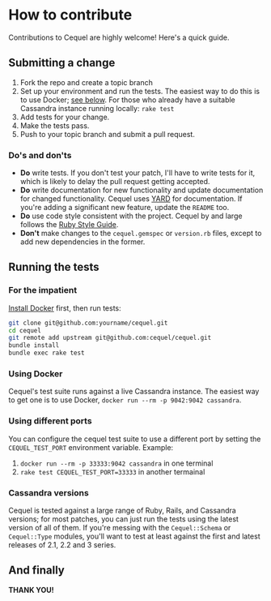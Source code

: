 # How to contribute #

Contributions to Cequel are highly welcome! Here's a quick guide.

## Submitting a change ##

1. Fork the repo and create a topic branch
2. Set up your environment and run the tests. The easiest way to do this is to
   use Docker; [see below](#running-the-tests). For those who already have a suitable Cassandra
   instance running locally: `rake test`
3. Add tests for your change.
4. Make the tests pass.
5. Push to your topic branch and submit a pull request.

### Do's and don'ts ###

* **Do** write tests. If you don't test your patch, I'll have to write tests
  for it, which is likely to delay the pull request getting accepted.
* **Do** write documentation for new functionality and update documentation for
  changed functionality. Cequel uses
  [YARD](http://rubydoc.info/gems/yard/file/docs/GettingStarted.md) for
  documentation. If you're adding a significant new feature, update the
  `README` too.
* **Do** use code style consistent with the project. Cequel by and large
  follows the [Ruby Style Guide](https://github.com/bbatsov/ruby-style-guide).
* **Don't** make changes to the `cequel.gemspec` or `version.rb` files, except
  to add new dependencies in the former.

## Running the tests ##

### For the impatient ###

[Install Docker](https://docs.docker.com/engine/installation/) first, then run tests:
```bash
git clone git@github.com:yourname/cequel.git
cd cequel
git remote add upstream git@github.com:cequel/cequel.git
bundle install
bundle exec rake test
```

### Using Docker

Cequel's test suite runs against a live Cassandra instance. The easiest way to
get one is to use Docker, `docker run --rm -p 9042:9042 cassandra`.

### Using different ports

You can configure the cequel test suite to use a different port by setting the `CEQUEL_TEST_PORT` environment variable. Example:
1. `docker run --rm -p 33333:9042 cassandra` in one terminal
1. `rake test CEQUEL_TEST_PORT=33333` in another termainal

### Cassandra versions

Cequel is tested against a large range of Ruby, Rails, and Cassandra
versions; for most patches, you can just run the tests using the
latest version of all of them. If you're messing with the
`Cequel::Schema` or `Cequel::Type` modules, you'll want to test at
least against the first and latest releases of 2.1, 2.2 and 3 series.

## And finally

**THANK YOU!**
